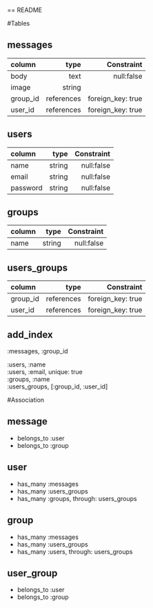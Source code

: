 == README

#Tables
## messages
| column | type | Constraint |
|:---------------| -----------:| -----------:|
| body           |        text | null:false |
| image          |      string |           |
| group_id       |     references | foreign_key: true |
| user_id        |     references | foreign_key: true |

<!--
t.text :body, null: false
t.string :image
t.references :group, foreign_key: true
t.references :user, foreign_key: true
 -->
## users
| column | type | Constraint |
|:-----------|------------:|------------:|
| name       |      string |              null:false |
| email      |      string |              null:false |
| password   |      string |              null:false |


## groups
| column | type | Constraint |
|:-----------|------------:|------------:|
| name       |      string |  null:false |

## users_groups <!-- 誰がどのグループに属するか -->
| column | type | Constraint |
|:-----------|------------:|------------:|
| group_id       |     references | foreign_key: true |
| user_id        |     references | foreign_key: true |

## add_index
:messages, :group_id <br>
<!-- すでに貼ってあるって言われた -->
:users, :name <br>
:users, :email, unique: true <br>
:groups, :name <br>
:users_groups, [:group_id, :user_id] <br>

<!-- 1対多の関係を表すもの -->
#Association
## message
- belongs_to :user
- belongs_to :group

## user
- has_many :messages
- has_many :users_groups
- has_many :groups, through: users_groups

## group
- has_many :messages
- has_many :users_groups
- has_many :users, through: users_groups

## user_group
- belongs_to :user
- belongs_to :group
